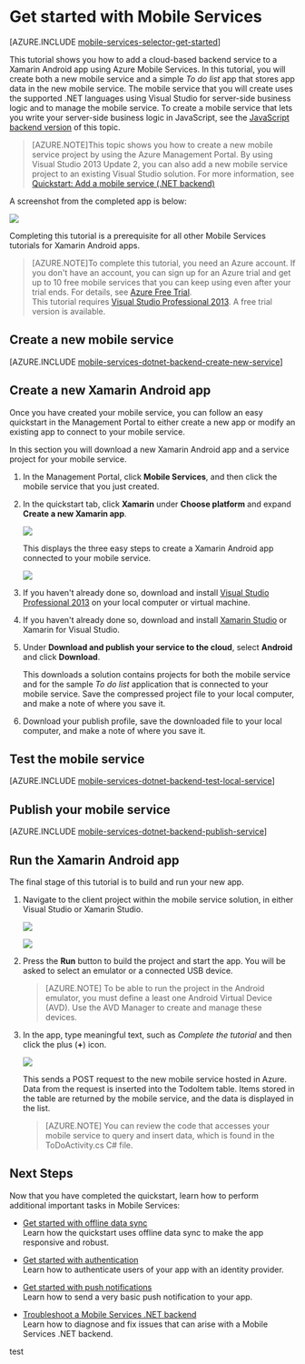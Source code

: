<properties
	pageTitle="Get Started with Mobile Services for Xamarin Android apps | Microsoft Azure"
	description="Follow this tutorial to get started using Azure Mobile Services for Xamarin Android development"
	services="mobile-services"
	documentationCenter="xamarin"
	authors="lindydonna"
	manager="dwrede"
	editor="mollybos"/>

<tags
	ms.service="mobile-services"
	ms.workload="mobile"
	ms.tgt_pltfrm="mobile-xamarin-android"
	ms.devlang="dotnet"
	ms.topic="article"
	ms.date="08/18/2015"
	ms.author="donnam"/>

# <a name="getting-started"> </a>Get started with Mobile Services

[AZURE.INCLUDE [mobile-services-selector-get-started](../../includes/mobile-services-selector-get-started.md)]

This tutorial shows you how to add a cloud-based backend service to a Xamarin Android app using Azure Mobile Services. In this tutorial, you will create both a new mobile service and a simple _To do list_ app that stores app data in the new mobile service. The mobile service that you will create uses the supported .NET languages using Visual Studio for server-side business logic and to manage the mobile service. To create a mobile service that lets you write your server-side business logic in JavaScript, see the [JavaScript backend version] of this topic.

>[AZURE.NOTE]This topic shows you how to create a new mobile service project by using the Azure Management Portal. By using Visual Studio 2013 Update 2, you can also add a new mobile service project to an existing Visual Studio solution. For more information, see [Quickstart: Add a mobile service (.NET backend)](http://msdn.microsoft.com/library/windows/apps/dn629482.aspx)

A screenshot from the completed app is below:

![][0]

Completing this tutorial is a prerequisite for all other Mobile Services tutorials for Xamarin Android apps.

>[AZURE.NOTE]To complete this tutorial, you need an Azure account. If you don't have an account, you can sign up for an Azure trial and get up to 10 free mobile services that you can keep using even after your trial ends. For details, see <a href="http://www.windowsazure.com/pricing/free-trial/?WT.mc_id=A0E0E5C02&amp;returnurl=http%3A%2F%2Fwww.windowsazure.com%2Fen-us%2Fdocumentation%2Farticles%2Fmobile-services-dotnet-backend-xamarin-android-get-started" target="_blank">Azure Free Trial</a>.<br />This tutorial requires <a href="https://go.microsoft.com/fwLink/p/?LinkID=257546" target="_blank">Visual Studio Professional 2013</a>. A free trial version is available.

## Create a new mobile service

[AZURE.INCLUDE [mobile-services-dotnet-backend-create-new-service](../../includes/mobile-services-dotnet-backend-create-new-service.md)]

## Create a new Xamarin Android app

Once you have created your mobile service, you can follow an easy quickstart in the Management Portal to either create a new app or modify an existing app to connect to your mobile service.

In this section you will download a new Xamarin Android app and a service project for your mobile service.

1. In the Management Portal, click **Mobile Services**, and then click the mobile service that you just created.

2. In the quickstart tab, click **Xamarin** under **Choose platform** and expand **Create a new Xamarin app**.

   	![][6]

   	This displays the three easy steps to create a Xamarin Android app connected to your mobile service.

  	![][7]

3. If you haven't already done so, download and install <a href="https://go.microsoft.com/fwLink/p/?LinkID=257546" target="_blank">Visual Studio Professional 2013</a> on your local computer or virtual machine.  

4. If you haven't already done so, download and install [Xamarin Studio] or Xamarin for Visual Studio.

5. Under **Download and publish your service to the cloud**, select **Android** and click **Download**.

  	This downloads a solution contains projects for both the mobile service and for the sample _To do list_ application that is connected to your mobile service. Save the compressed project file to your local computer, and make a note of where you save it.

6. Download your publish profile, save the downloaded file to your local computer, and make a note of where you save it.

## Test the mobile service

[AZURE.INCLUDE [mobile-services-dotnet-backend-test-local-service](../../includes/mobile-services-dotnet-backend-test-local-service.md)]

## Publish your mobile service

[AZURE.INCLUDE [mobile-services-dotnet-backend-publish-service](../../includes/mobile-services-dotnet-backend-publish-service.md)]

## Run the Xamarin Android app

The final stage of this tutorial is to build and run your new app.

1. Navigate to the client project within the mobile service solution, in either Visual Studio or Xamarin Studio.

	![][8]

	![][9]

2. Press the **Run** button to build the project and start the app. You will be asked to select an emulator or a connected USB device.

	> [AZURE.NOTE] To be able to run the project in the Android emulator, you must define a least one Android Virtual Device (AVD). Use the AVD Manager to create and manage these devices.

3. In the app, type meaningful text, such as _Complete the tutorial_ and then click the plus (**+**) icon.

	![][10]

	This sends a POST request to the new mobile service hosted in Azure. Data from the request is inserted into the TodoItem table. Items stored in the table are returned by the mobile service, and the data is displayed in the list.

	> [AZURE.NOTE]
   	> You can review the code that accesses your mobile service to query and insert data, which is found in the ToDoActivity.cs C# file.

## Next Steps
Now that you have completed the quickstart, learn how to perform additional important tasks in Mobile Services:

* [Get started with offline data sync]
  <br/>Learn how the quickstart uses offline data sync to make the app responsive and robust.

* [Get started with authentication]
  <br/>Learn how to authenticate users of your app with an identity provider.

* [Get started with push notifications]
  <br/>Learn how to send a very basic push notification to your app.

* [Troubleshoot a Mobile Services .NET backend]
  <br/> Learn how to diagnose and fix issues that can arise with a Mobile Services .NET backend.

<!-- Anchors. -->
[Getting started with Mobile Services]:#getting-started
[Create a new mobile service]:#create-new-service
[Next Steps]:#next-steps



<!-- Images. -->
[0]: ./media/mobile-services-dotnet-backend-xamarin-android-get-started/mobile-quickstart-completed-android.png
[6]: ./media/mobile-services-dotnet-backend-xamarin-android-get-started/mobile-portal-quickstart-xamarin.png
[7]: ./media/mobile-services-dotnet-backend-xamarin-android-get-started/mobile-quickstart-steps-xamarin-android.png
[8]: ./media/mobile-services-dotnet-backend-xamarin-android-get-started/mobile-xamarin-project-android-vs.png
[9]: ./media/mobile-services-dotnet-backend-xamarin-android-get-started/mobile-xamarin-project-android-xs.png
[10]: ./media/mobile-services-dotnet-backend-xamarin-android-get-started/mobile-quickstart-startup-android.png

<!-- URLs. -->
[Get started with offline data sync]: mobile-services-xamarin-android-get-started-offline-data.md
[Get started with authentication]: mobile-services-dotnet-backend-xamarin-android-get-started-users.md
[Get started with push notifications]: mobile-services-dotnet-backend-xamarin-android-get-started-push.md
[Visual Studio Professional 2013]: https://go.microsoft.com/fwLink/p/?LinkID=257546
[Mobile Services SDK]: http://go.microsoft.com/fwlink/?LinkId=257545
[JavaScript and HTML]: mobile-services-win8-javascript/
[Management Portal]: https://manage.windowsazure.com/
[JavaScript backend version]: mobile-services-android-get-started.md
[Get started with data in Mobile Services using Visual Studio 2012]: ../mobile-services-windows-store-dotnet-get-started-data-vs2012.md
[Troubleshoot a Mobile Services .NET backend]: mobile-services-dotnet-backend-how-to-troubleshoot.md


[Xamarin Studio]: http://xamarin.com/download
[Xcode]: https://go.microsoft.com/fwLink/?LinkID=266532&clcid=0x409
[Xamarin for Windows]: https://go.microsoft.com/fwLink/?LinkID=330242&clcid=0x409

test
